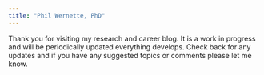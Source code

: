 ```yaml
---
title: "Phil Wernette, PhD"
---
```


Thank you for visiting my research and career blog. It is a work in progress and will be periodically updated everything develops. Check back for any updates and if you have any suggested topics or comments please let me know.
